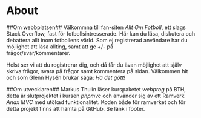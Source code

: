 About
====================================
 
##Om webbplatsen##
Välkommna till fan-siten _Allt Om Fotboll_, ett slags Stack Overflow, fast för fotbollsintresserade. Här kan du läsa, diskutera och debattera allt inom fotbollens värld. 
Som ej registrerad användare har du möjlighet att läsa allting, samt att ge +/- på   
frågor/svar/kommentarer. 

Helst ser vi att du registrerar dig, och då får du ävan möjlighet att själv skriva frågor, svara på frågor samt kommentera på sidan. Välkommen hit och som Glenn Hysén brukar säga: _Ha det gött!_

##Om utvecklaren##
Markus Thulin läser kurspaketet _webprog_ på BTH, detta är slutprojektet i kursen _phpmvc_ och använder sig av ett Ramverk _Anax MVC_ med utökad funktionalitet. Koden både för ramverket och för detta projekt finns att hämta på GitHub. Se länk i footer.